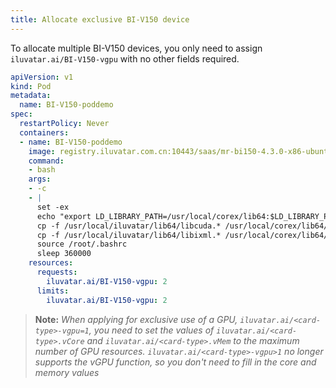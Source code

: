```yaml
---
title: Allocate exclusive BI-V150 device
---
```


To allocate multiple BI-V150 devices, you only need to assign `iluvatar.ai/BI-V150-vgpu` with no other fields required.

```yaml
apiVersion: v1
kind: Pod
metadata:
  name: BI-V150-poddemo
spec:
  restartPolicy: Never
  containers:
  - name: BI-V150-poddemo
    image: registry.iluvatar.com.cn:10443/saas/mr-bi150-4.3.0-x86-ubuntu22.04-py3.10-base-base:v1.0
    command: 
    - bash
    args:
    - -c
    - |
      set -ex
      echo "export LD_LIBRARY_PATH=/usr/local/corex/lib64:$LD_LIBRARY_PATH">> /root/.bashrc
      cp -f /usr/local/iluvatar/lib64/libcuda.* /usr/local/corex/lib64/
      cp -f /usr/local/iluvatar/lib64/libixml.* /usr/local/corex/lib64/
      source /root/.bashrc
      sleep 360000
    resources:
      requests:
        iluvatar.ai/BI-V150-vgpu: 2
      limits:
        iluvatar.ai/BI-V150-vgpu: 2
```
> **Note:** *When applying for exclusive use of a GPU, `iluvatar.ai/<card-type>-vgpu=1`, you need to set the values ​​of `iluvatar.ai/<card-type>.vCore` and `iluvatar.ai/<card-type>.vMem` to the maximum number of GPU resources. `iluvatar.ai/<card-type>-vgpu>1` no longer supports the vGPU function, so you don't need to fill in the core and memory values*